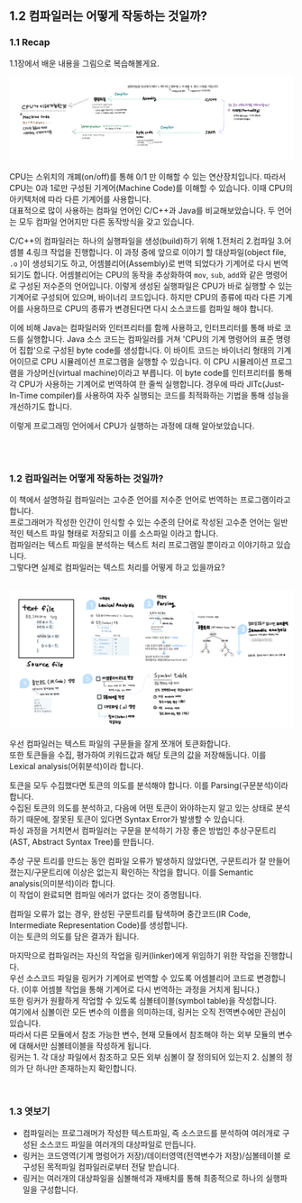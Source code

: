 ## 1.2 컴파일러는 어떻게 작동하는 것일까?

### 1.1 Recap

1.1장에서 배운 내용을 그림으로 복습해볼게요.

<img src="../images/ch_1_item_2_1.jpeg" />

<br>

CPU는 스위치의 개폐(on/off)를 통해 0/1 만 이해할 수 있는 연산장치입니다. 따라서 CPU는 0과 1로만 구성된 기계어(Machine Code)를 이해할 수 있습니다. 이때 CPU의 아키텍처에 따라 다른 기계어를 사용합니다. <br>
대표적으로 많이 사용하는 컴파일 언어인 C/C++과 Java를 비교해보았습니다. 두 언어는 모두 컴파일 언어지만 다른 동작방식을 갖고 있습니다.

C/C++의 컴파일러는 하나의 실행파일을 생성(build)하기 위해 1.전처리 2.컴파일 3.어셈블 4.링크 작업을 진행합니다. 이 과정 중에 앞으로 이야기 할 대상파일(object file, `.o` )이 생성되기도 하고, 어셈블리어(Assembly)로 번역 되었다가 기계어로 다시 번역되기도 합니다. 어셈블리어는 CPU의 동작을 추상화하여 `mov`, `sub`, `add`와 같은 명령어로 구성된 저수준의 언어입니다.
이렇게 생성된 실행파일은 CPU가 바로 실행할 수 있는 기계어로 구성되어 있으며, 바이너리 코드입니다. 하지만 CPU의 종류에 따라 다른 기계어를 사용하므로 CPU의 종류가 변경된다면 다시 소스코드를 컴파일 해야 합니다.

이에 비해 Java는 컴파일러와 인터프리터를 함께 사용하고, 인터프리터를 통해 바로 코드를 실행합니다. Java 소스 코드는 컴파일러를 거쳐 'CPU의 기계 명령어의 표준 명령어 집합'으로 구성된 byte code를 생성합니다. 이 바이트 코드는 바이너리 형태의 기계어이므로 CPU 시뮬레이션 프로그램을 실행할 수 있습니다. 이 CPU 시뮬레이션 프로그램을 가상머신(virtual machine)이라고 부릅니다. 이 byte code를 인터프리터를 통해 각 CPU가 사용하는 기계어로 번역하여 한 줄씩 실행합니다. 경우에 따라 JITc(Just-In-Time compiler)를 사용하여 자주 실행되는 코드를 최적화하는 기법을 통해 성능을 개선하기도 합니다.

이렇게 프로그래밍 언어에서 CPU가 실행하는 과정에 대해 알아보았습니다.

<br>
<br>

### 1.2 컴파일러는 어떻게 작동하는 것일까?

이 책에서 설명하길 컴파일러는 고수준 언어를 저수준 언어로 번역하는 프로그램이라고 합니다.<br>
프로그래머가 작성한 인간이 인식할 수 있는 수준의 단어로 작성된 고수준 언어는 일반적인 텍스트 파일 형태로 저장되고 이를 소스파일 이라고 합니다.<br>
컴파일러는 텍스트 파일을 분석하는 텍스트 처리 프로그램일 뿐이라고 이야기하고 있습니다.<br>
그렇다면 실제로 컴파일러는 텍스트 처리를 어떻게 하고 있을까요?

<br>

<img src="../images/ch_1_item_2_2.jpeg" />

<br>

우선 컴파일러는 텍스트 파일의 구문들을 잘게 쪼개어 토큰화합니다. <br> 또한 토큰들을 수집, 평가하여 키워드값과 해당 토큰의 값을 저장해둡니다. 이를 Lexical analysis(어휘분석)이라 합니다.

토큰을 모두 수집했다면 토큰의 의도를 분석해야 합니다. 이를 Parsing(구문분석)이라 합니다.<br>
수집된 토큰의 의도를 분석하고, 다음에 어떤 토큰이 와야하는지 알고 있는 상태로 분석하기 때문에, 잘못된 토큰이 있다면 Syntax Error가 발생할 수 있습니다.<br>
파싱 과정을 거치면서 컴파일러는 구문을 분석하기 가장 좋은 방법인 추상구문트리(AST, Abstract Syntax Tree)를 만듭니다.<br>

추상 구문 트리를 만드는 동안 컴파일 오류가 발생하지 않았다면, 구문트리가 잘 만들어졌는지/구문트리에 이상은 없는지 확인하는 작업을 합니다.
이를 Semantic analysis(의미분석)이라 합니다. <br>
이 작업이 완료되면 컴파일 에러가 없다는 것이 증명됩니다.

컴파일 오류가 없는 경우, 완성된 구문트리를 탐색하며 중간코드(IR Code, Intermediate Representation Code)를 생성합니다.<br>
이는 토큰의 의도를 담은 결과가 됩니다.

마지막으로 컴파일러는 자신의 작업을 링커(linker)에게 위임하기 위한 작업을 진행합니다. <br>
우선 소스코드 파일을 링커가 기계어로 번역할 수 있도록 어셈블리어 코드로 변경합니다. (이후 어셈블 작업을 통해 기계어로 다시 번역하는 과정을 거치게 됩니다.) <br>
또한 링커가 원활하게 작업할 수 있도록 심볼테이블(symbol table)을 작성합니다. <br>
여기에서 심볼이란 모든 변수의 이름을 의미하는데, 링커는 오직 전역변수에만 관심이 있습니다.<br>
따라서 다른 모듈에서 참조 가능한 변수, 현재 모듈에서 참조해야 하는 외부 모듈의 변수에 대해서만 심볼테이블을 작성하게 됩니다.<br>
링커는 1. 각 대상 파일에서 참조하고 모든 외부 심볼이 잘 정의되어 있는지 2. 심볼의 정의가 단 하나만 존재하는지 확인합니다.<br>

<br>

### 1.3 엿보기

- 컴파일러는 프로그래머가 작성한 텍스트파일, 즉 소스코드를 분석하여 여러개로 구성된 소스코드 파일을 여러개의 대상파일로 만듭니다.
- 링커는 코드영역(기계 명렁어가 저장)/데이터영역(전역변수가 저장)/심볼테이블 로 구성된 목적파일 컴파일러로부터 전달 받습니다.
- 링커는 여러개의 대상파일을 심볼해석과 재배치를 통해 최종적으로 하나의 실행파일을 구성합니다.

